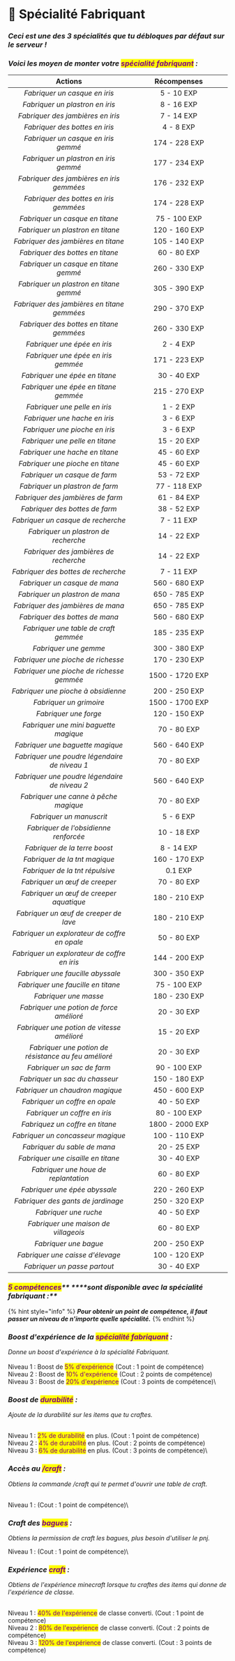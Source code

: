 # 🔨 Spécialité Fabriquant

### _**Ceci est une des 3 spécialités que tu débloques par défaut sur le serveur !**_



### _**Voici les moyen de monter votre **<mark style="color:purple;">**spécialité fabriquant**</mark>** :**_&#x20;



<table><thead><tr><th width="440" align="center">Actions</th><th width="309" align="center">Récompenses</th></tr></thead><tbody><tr><td align="center"><em>Fabriquer un casque en iris</em></td><td align="center">5 - 10 EXP</td></tr><tr><td align="center"><em>Fabriquer un plastron en iris</em></td><td align="center">8 - 16 EXP</td></tr><tr><td align="center"><em>Fabriquer des jambières en iris</em></td><td align="center">7 - 14 EXP</td></tr><tr><td align="center"><em>Fabriquer des bottes en iris</em></td><td align="center">4 - 8 EXP</td></tr><tr><td align="center"><em>Fabriquer un casque en iris gemmé</em></td><td align="center">174 - 228 EXP</td></tr><tr><td align="center"><em>Fabriquer un plastron en iris gemmé</em></td><td align="center">177 - 234 EXP</td></tr><tr><td align="center"><em>Fabriquer des jambières en iris gemmées</em></td><td align="center">176 - 232 EXP </td></tr><tr><td align="center"><em>Fabriquer des bottes en iris gemmées</em></td><td align="center">174 - 228 EXP</td></tr><tr><td align="center"><em>Fabriquer un casque en titane</em></td><td align="center">75 - 100 EXP</td></tr><tr><td align="center"><em>Fabriquer un plastron en titane</em></td><td align="center">120 - 160 EXP</td></tr><tr><td align="center"><em>Fabriquer des jambières en titane</em></td><td align="center">105 - 140 EXP</td></tr><tr><td align="center"><em>Fabriquer des bottes en titane</em></td><td align="center">60 - 80 EXP</td></tr><tr><td align="center"><em>Fabriquer un casque en titane gemmé</em></td><td align="center">260 - 330 EXP</td></tr><tr><td align="center"><em>Fabriquer un plastron en titane gemmé</em></td><td align="center">305 - 390 EXP</td></tr><tr><td align="center"><em>Fabriquer des jambières en titane gemmées</em></td><td align="center">290 - 370 EXP</td></tr><tr><td align="center"><em>Fabriquer des bottes en titane gemmées</em></td><td align="center">260 - 330 EXP</td></tr><tr><td align="center"><em>Fabriquer une épée en iris</em></td><td align="center">2 - 4 EXP</td></tr><tr><td align="center"><em>Fabriquer une épée en iris gemmée</em></td><td align="center">171 - 223 EXP</td></tr><tr><td align="center"><em>Fabriquer une épée en titane</em></td><td align="center">30 - 40 EXP</td></tr><tr><td align="center"><em>Fabriquer une épée en titane gemmée</em></td><td align="center">215 - 270 EXP</td></tr><tr><td align="center"><em>Fabriquer une pelle en iris</em></td><td align="center">1 - 2 EXP</td></tr><tr><td align="center"><em>Fabriquer une hache en iris</em></td><td align="center">3 - 6 EXP</td></tr><tr><td align="center"><em>Fabriquer une pioche en iris</em></td><td align="center">3 - 6 EXP</td></tr><tr><td align="center"><em>Fabriquer une pelle en titane</em></td><td align="center">15 - 20 EXP</td></tr><tr><td align="center"><em>Fabriquer une hache en titane</em></td><td align="center">45 - 60 EXP</td></tr><tr><td align="center"><em>Fabriquer une pioche en titane</em></td><td align="center">45 - 60 EXP</td></tr><tr><td align="center"><em>Fabriquer un casque de farm</em></td><td align="center">53 - 72 EXP</td></tr><tr><td align="center"><em>Fabriquer un plastron de farm</em></td><td align="center">77 - 118 EXP</td></tr><tr><td align="center"><em>Fabriquer des jambières de farm</em></td><td align="center">61 - 84 EXP</td></tr><tr><td align="center"><em>Fabriquer des bottes de farm</em></td><td align="center">38 - 52 EXP</td></tr><tr><td align="center"><em>Fabriquer un casque de recherche</em></td><td align="center">7 - 11 EXP</td></tr><tr><td align="center"><em>Fabriquer un plastron de recherche</em></td><td align="center">14 - 22 EXP</td></tr><tr><td align="center"><em>Fabriquer des jambières de recherche</em></td><td align="center">14 - 22 EXP</td></tr><tr><td align="center"><em>Fabriquer des bottes de recherche</em></td><td align="center">7 - 11 EXP</td></tr><tr><td align="center"><em>Fabriquer un casque de mana</em></td><td align="center">560 - 680 EXP</td></tr><tr><td align="center"><em>Fabriquer un plastron de mana</em></td><td align="center">650 - 785 EXP</td></tr><tr><td align="center"><em>Fabriquer des jambières de mana</em></td><td align="center">650 - 785 EXP</td></tr><tr><td align="center"><em>Fabriquer des bottes de mana</em></td><td align="center">560 - 680 EXP</td></tr><tr><td align="center"><em>Fabriquer une table de craft gemmée</em></td><td align="center">185 - 235 EXP</td></tr><tr><td align="center"><em>Fabriquer une gemme</em></td><td align="center">300 - 380 EXP</td></tr><tr><td align="center"><em>Fabriquer une pioche de richesse</em></td><td align="center">170 - 230 EXP</td></tr><tr><td align="center"><em>Fabriquer une pioche de richesse gemmée</em></td><td align="center">1500 - 1720 EXP</td></tr><tr><td align="center"><em>Fabriquer une pioche à obsidienne</em></td><td align="center">200 - 250 EXP</td></tr><tr><td align="center"><em>Fabriquer un grimoire</em></td><td align="center">1500 - 1700 EXP</td></tr><tr><td align="center"><em>Fabriquer une forge</em></td><td align="center">120 - 150 EXP</td></tr><tr><td align="center"><em>Fabriquer une mini baguette magique</em></td><td align="center">70 - 80 EXP</td></tr><tr><td align="center"><em>Fabriquer une baguette magique</em></td><td align="center">560 - 640 EXP</td></tr><tr><td align="center"><em>Fabriquer une poudre légendaire de niveau 1</em></td><td align="center">70 - 80 EXP</td></tr><tr><td align="center"><em>Fabriquer une poudre légendaire de niveau 2</em></td><td align="center">560 - 640 EXP</td></tr><tr><td align="center"><em>Fabriquer une canne à pêche magique</em></td><td align="center">70 - 80 EXP</td></tr><tr><td align="center"><em>Fabriquer un manuscrit</em></td><td align="center">5 - 6 EXP</td></tr><tr><td align="center"><em>Fabriquer de l'obsidienne renforcée</em></td><td align="center">10 - 18 EXP</td></tr><tr><td align="center"><em>Fabriquer de la terre boost</em></td><td align="center">8 - 14 EXP</td></tr><tr><td align="center"><em>Fabriquer de la tnt magique</em></td><td align="center">160 - 170 EXP</td></tr><tr><td align="center"><em>Fabriquer de la tnt répulsive</em></td><td align="center">0.1 EXP</td></tr><tr><td align="center"><em>Fabriquer un œuf de creeper</em></td><td align="center">70 - 80 EXP</td></tr><tr><td align="center"><em>Fabriquer un œuf de creeper aquatique</em></td><td align="center">180 - 210 EXP</td></tr><tr><td align="center"><em>Fabriquer un œuf de creeper de lave</em></td><td align="center">180 - 210 EXP</td></tr><tr><td align="center"><em>Fabriquer un explorateur de coffre en opale</em></td><td align="center">50 - 80 EXP</td></tr><tr><td align="center"><em>Fabriquer un explorateur de coffre en iris</em></td><td align="center">144 - 200 EXP</td></tr><tr><td align="center"><em>Fabriquer une faucille abyssale</em></td><td align="center">300 - 350 EXP </td></tr><tr><td align="center"><em>Fabriquer une faucille en titane</em></td><td align="center">75 - 100 EXP</td></tr><tr><td align="center"><em>Fabriquer une masse</em></td><td align="center">180 - 230 EXP</td></tr><tr><td align="center"><em>Fabriquer une potion de force amélioré</em></td><td align="center">20 - 30 EXP</td></tr><tr><td align="center"><em>Fabriquer une potion de vitesse amélioré</em></td><td align="center">15 - 20 EXP</td></tr><tr><td align="center"><em>Fabriquer une potion de résistance au feu amélioré</em></td><td align="center">20 - 30 EXP</td></tr><tr><td align="center"><em>Fabriquer un sac de farm</em></td><td align="center">90 - 100 EXP</td></tr><tr><td align="center"><em>Fabriquer un sac du chasseur</em></td><td align="center">150 - 180 EXP</td></tr><tr><td align="center"><em>Fabriquer un chaudron magique</em></td><td align="center">450 - 600 EXP </td></tr><tr><td align="center"><em>Fabriquer un coffre en opale</em></td><td align="center">40 - 50 EXP </td></tr><tr><td align="center"><em>Fabriquer un coffre en iris</em></td><td align="center">80 - 100 EXP</td></tr><tr><td align="center"><em>Fabriquez un coffre en titane</em></td><td align="center">1800 - 2000 EXP</td></tr><tr><td align="center"><em>Fabriquer un concasseur magique</em></td><td align="center">100 - 110 EXP</td></tr><tr><td align="center"><em>Fabriquer du sable de mana</em></td><td align="center">20 - 25 EXP</td></tr><tr><td align="center"><em>Fabriquer une cisaille en titane</em></td><td align="center">30 - 40 EXP</td></tr><tr><td align="center"><em>Fabriquer une houe de replantation</em> </td><td align="center">60 - 80 EXP</td></tr><tr><td align="center"><em>Fabriquer une épée abyssale</em></td><td align="center">220 - 260 EXP</td></tr><tr><td align="center"><em>Fabriquer des gants de jardinage</em></td><td align="center">250 - 320 EXP</td></tr><tr><td align="center"><em>Fabriquer une ruche</em></td><td align="center">40 - 50 EXP</td></tr><tr><td align="center"><em>Fabriquer une maison de villageois</em></td><td align="center">60 - 80 EXP</td></tr><tr><td align="center"><em>Fabriquer une bague</em></td><td align="center">200 - 250 EXP</td></tr><tr><td align="center"><em>Fabriquer une caisse d'élevage</em></td><td align="center">100 - 120 EXP</td></tr><tr><td align="center"><em>Fabriquer un passe partout</em></td><td align="center">30 - 40 EXP</td></tr></tbody></table>

### _<mark style="color:purple;">**5 compétences**</mark>** ****sont disponible avec la spécialité fabriquant :**_

{% hint style="info" %}
_**Pour obtenir un point de compétence, il faut passer un niveau de n'importe quelle spécialité.**_&#x20;
{% endhint %}

### _Boost d'expérience de la <mark style="color:purple;">spécialité fabriquant</mark> :_&#x20;

_Donne un boost d'expérience à la spécialité Fabriquant._\
\
Niveau 1 : Boost de <mark style="color:purple;">5% d'expérience</mark> (Cout : 1 point de compétence) \
Niveau 2 : Boost de <mark style="color:purple;">10% d'expérience</mark> (Cout : 2 points de compétence) \
Niveau 3 : Boost de <mark style="color:purple;">20% d'expérience</mark> (Cout : 3 points de compétence)\


### _Boost de <mark style="color:purple;">durabilité</mark>  :_&#x20;

_Ajoute de la durabilité sur les items que tu craftes._

\
Niveau 1 : <mark style="color:purple;">2% de durabilité</mark> en plus. (Cout : 1 point de compétence) \
Niveau 2 : <mark style="color:purple;">4% de durabilité</mark> en plus. (Cout : 2 points de compétence) \
Niveau 3 : <mark style="color:purple;">6% de durabilité</mark> en plus. (Cout : 3 points de compétence)\


### _Accès au <mark style="color:purple;">/craft</mark> :_&#x20;

_Obtiens la commande /craft qui te permet d'ouvrir une table de craft._

\
Niveau 1 : (Cout : 1 point de compétence)\


### _Craft des <mark style="color:purple;">bagues</mark> :_&#x20;

_Obtiens la permission de craft les bagues, plus besoin d'utiliser le pnj._

Niveau 1 : (Cout : 1 point de compétence)\


### _Expérience <mark style="color:purple;">craft</mark> :_&#x20;

_Obtiens de l'expérience minecraft lorsque tu craftes des items qui donne de l'expérience de classe._

\
Niveau 1 : <mark style="color:purple;">40% de l'expérience</mark> de classe converti. (Cout : 1 point de compétence) \
Niveau 2 : <mark style="color:purple;">80% de l'expérience</mark> de classe converti. (Cout : 2 points de compétence) \
Niveau 3 : <mark style="color:purple;">120% de l'expérience</mark> de classe converti. (Cout : 3 points de compétence)&#x20;
